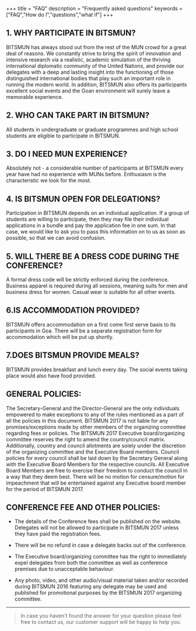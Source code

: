 +++
title = "FAQ"
description = "Frequently asked questions"
keywords = ["FAQ","How do I","questions","what if"]
+++



## 1. WHY PARTICIPATE IN BITSMUN?

BITSMUN has always stood out from the rest of the MUN crowd for a great deal of reasons. We constantly strive to bring the spirit of innovation and intensive research via a realistic, academic simulation of the thriving international diplomatic community of the United Nations, and provide our delegates with a deep and lasting insight into the functioning of those distinguished international bodies that play such an important role in running the modern world. In addition, BITSMUN also offers its participants excellent social events and the Goan environment will surely leave a memorable experience.

## 2. WHO CAN TAKE PART IN BITSMUN?

All students in undergraduate or graduate programmes and high school students are eligible to participate in BITSMUN.

## 3. DO I NEED MUN EXPERIENCE?

Absolutely not - a considerable number of participants at BITSMUN every year have had no experience with MUNs before. Enthusiasm is the characteristic we look for the most.

## 4. IS BITSMUN OPEN FOR DELEGATIONS?

Participation in BITSMUN depends on an individual application. If a group of students are willing to participate, then they may file their individual applications in a bundle and pay the application fee in one sum. In that case, we would like to ask you to pass this information on to us as soon as possible, so that we can avoid confusion.

## 5. WILL THERE BE A DRESS CODE DURING THE CONFERENCE?

A formal dress code will be strictly enforced during the conference. Business apparel is required during all sessions, meaning suits for men and business dress for women. Casual wear is suitable for all other events.

## 6.IS ACCOMMODATION PROVIDED?

BITSMUN offers accommodation on a first come first serve basis to its participants in Goa. There will be a separate registration form for accommodation which will be put up shortly.

## 7.DOES BITSMUN PROVIDE MEALS?

BITSMUN provides breakfast and lunch every day. The social events taking place would also have food provided.

## GENERAL POLICIES:

The Secretary-General and the Director-General are the only individuals empowered to make exceptions to any of the rules mentioned as a part of all the policies in this document. BITSMUN 2017 is not liable for any promises/exceptions made by other members of the organizing committee regarding fees or policies. The BITSMUN 2017 Executive board/organizing committee reserves the right to amend the country/council matrix. Additionally, country and council allotments are solely under the discretion of the organizing committee and the Executive Board members. Council policies for every council shall be laid down by the Secretary General along with the Executive Board Members for the respective councils. All Executive Board Members are free to exercise their freedom to conduct the council in a way that they deem best. There will be no motion for censure/motion for impeachment that will be entertained against any Executive board member for the period of BITSMUN 2017.

## CONFERENCE FEE AND OTHER POLICIES:

* The details of the Conference fees shall be published on the website. Delegates will not be allowed to participate in BITSMUN 2017 unless they have paid the registration fees.

* There will be no refund in case a delegate backs out of the conference.

* The Executive board/organizing committee has the right to immediately expel delegates from both the committee as well as conference premises due to unacceptable behaviour.

* Any photo, video, and other audio/visual material taken and/or recorded during BITSMUN 2016 featuring any delegate may be used and published for promotional purposes by the BITSMUN 2017 organizing committee.


---

> In case you haven't found the answer for your question please feel free to contact us, our customer support will be happy to help you.
